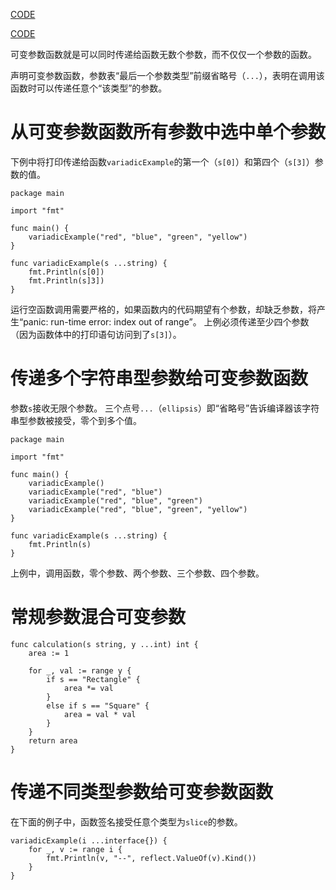 [CODE](../src/syntax/variadic-functions.go)

[CODE](../src/syntax/variadic-functions-and-reflect.go)

可变参数函数就是可以同时传递给函数无数个参数，而不仅仅一个参数的函数。

声明可变参数函数，参数表“最后一个参数类型”前缀省略号（`...`），表明在调用该函数时可以传递任意个“该类型”的参数。

# 从可变参数函数所有参数中选中单个参数

下例中将打印传递给函数`variadicExample`的第一个（`s[0]`）和第四个（`s[3]`）参数的值。

```
package main

import "fmt"

func main() {
    variadicExample("red", "blue", "green", "yellow")
}

func variadicExample(s ...string) {
    fmt.Println(s[0])
    fmt.Println(s]3])
}
```

运行空函数调用需要严格的，如果函数内的代码期望有个参数，却缺乏参数，将产生“panic: run-time error: index out of range”。
上例必须传递至少四个参数（因为函数体中的打印语句访问到了`s[3]`）。

# 传递多个字符串型参数给可变参数函数

参数`s`接收无限个参数。
三个点号`...`（`ellipsis`）即“省略号”告诉编译器该字符串型参数被接受，零个到多个值。

```
package main

import "fmt"

func main() {
    variadicExample()
    variadicExample("red", "blue")
    variadicExample("red", "blue", "green")
    variadicExample("red", "blue", "green", "yellow")
}

func variadicExample(s ...string) {
    fmt.Println(s)
}
```

上例中，调用函数，零个参数、两个参数、三个参数、四个参数。

# 常规参数混合可变参数

```
func calculation(s string, y ...int) int {
    area := 1

    for _, val := range y {
        if s == "Rectangle" {
            area *= val
        }
        else if s == "Square" {
            area = val * val
        }
    }
    return area
}
```

# 传递不同类型参数给可变参数函数

在下面的例子中，函数签名接受任意个类型为`slice`的参数。

```
variadicExample(i ...interface{}) {
    for _, v := range i {
        fmt.Println(v, "--", reflect.ValueOf(v).Kind())
    }
}
```